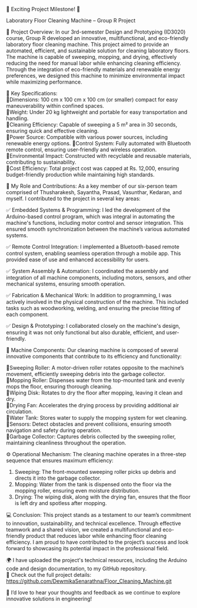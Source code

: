 🚀 Exciting Project Milestone! 🚀

Laboratory Floor Cleaning Machine – Group R Project

🧼 Project Overview:
In our 3rd-semester Design and Prototyping (ID3020) course, Group R developed an innovative, multifunctional, and eco-friendly laboratory floor cleaning machine. This project aimed to provide an automated, efficient, and sustainable solution for cleaning laboratory floors. The machine is capable of sweeping, mopping, and drying, effectively reducing the need for manual labor while enhancing cleaning efficiency. Through the integration of eco-friendly materials and renewable energy preferences, we designed this machine to minimize environmental impact while maximizing performance. 

🧹 Key Specifications:                                                                                                                                                                                             
  🔹Dimensions: 100 cm x 100 cm x 100 cm (or smaller) compact for easy maneuverability within confined spaces.  
  🔹Weight: Under 20 kg lightweight and portable for easy transportation and handling.  
  🔹Cleaning Efficiency: Capable of sweeping a 5 m² area in 30 seconds, ensuring quick and effective cleaning.  
  🔹Power Source: Compatible with various power sources, including renewable energy options. 
  🔹Control System: Fully automated with Bluetooth remote control, ensuring user-friendly and wireless operation.  
  🔹Environmental Impact: Constructed with recyclable and reusable materials, contributing to sustainability.  
  🔹Cost Efficiency: Total project cost was capped at Rs. 12,000, ensuring budget-friendly production while maintaining high standards.  

🤖 My Role and Contributions: 
As a key member of our six-person team comprised of Thusharakesh, Sayantha, Prasad, Vasunthar, Kedaran, and myself. I contributed to the project in several key areas:

 ✅ Embedded Systems & Programming: I led the development of the Arduino-based control program, which was integral in automating the machine's functions, including motor control and sensor integration. This ensured smooth synchronization between the machine’s various automated systems.  

 ✅ Remote Control Integration: I implemented a Bluetooth-based remote control system, enabling seamless operation through a mobile app. This provided ease of use and enhanced accessibility for users.  

 ✅ System Assembly & Automation: I coordinated the assembly and integration of all machine components, including motors, sensors, and other mechanical systems, ensuring smooth operation.  

 ✅ Fabrication & Mechanical Work: In addition to programming, I was actively involved in the physical construction of the machine. This included tasks such as woodworking, welding, and ensuring the precise fitting of each component. 
 
 ✅ Design & Prototyping: I collaborated closely on the machine's design, ensuring it was not only functional but also durable, efficient, and user-friendly.

📱 Machine Components:
Our cleaning machine is composed of several innovative components that contribute to its efficiency and functionality:

 🔹Sweeping Roller: A motor-driven roller rotates opposite to the machine’s movement, efficiently sweeping debris into the garbage collector.  
 🔹Mopping Roller: Dispenses water from the top-mounted tank and evenly mops the floor, ensuring thorough cleaning.  
 🔹Wiping Disk: Rotates to dry the floor after mopping, leaving it clean and dry.  
 🔹Drying Fan: Accelerates the drying process by providing additional air circulation.  
 🔹Water Tank: Stores water to supply the mopping system for wet cleaning.  
 🔹Sensors: Detect obstacles and prevent collisions, ensuring smooth navigation and safety during operation.  
 🔹Garbage Collector: Captures debris collected by the sweeping roller, maintaining cleanliness throughout the operation.

⚙️ Operational Mechanism: 
The cleaning machine operates in a three-step sequence that ensures maximum efficiency:

1. Sweeping: The front-mounted sweeping roller picks up debris and directs it into the garbage collector.  
2. Mopping: Water from the tank is dispensed onto the floor via the mopping roller, ensuring even moisture distribution.  
3. Drying: The wiping disk, along with the drying fan, ensures that the floor is left dry and spotless after mopping.

💻 Conclusion: 
This project stands as a testament to our team’s commitment to innovation, sustainability, and technical excellence. Through effective teamwork and a shared vision, we created a multifunctional and eco-friendly product that reduces labor while enhancing floor cleaning efficiency. I am proud to have contributed to the project’s success and look forward to showcasing its potential impact in the professional field.

🌍 I have uploaded the project's technical resources, including the Arduino code and design documentation, to my GitHub repository.  
🔗 Check out the full project details: https://github.com/DewmikaSenarathna/Floor_Cleaning_Machine.git

🌟 I’d love to hear your thoughts and feedback as we continue to explore innovative solutions in engineering!
